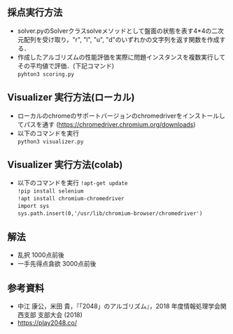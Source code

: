 ## 採点実行方法
- solver.pyのSolverクラスsolveメソッドとして盤面の状態を表す4*4の二次元配列を受け取り，"r", "l", "u", "d"のいずれかの文字列を返す関数を作成する．  
- 作成したアルゴリズムの性能評価を実際に問題インスタンスを複数実行してその平均値で評価．(下記コマンド)  
`pyhton3 scoring.py`

## Visualizer 実行方法(ローカル)
- ローカルのchromeのサポートバージョンのchromedriverをインストールしてパスを通す (https://chromedriver.chromium.org/downloads)
- 以下のコマンドを実行  
`python3 visualizer.py`

## Visualizer 実行方法(colab)
- 以下のコマンドを実行
`!apt-get update`  
`!pip install selenium`  
`!apt install chromium-chromedriver`  
`import sys`  
`sys.path.insert(0,'/usr/lib/chromium-browser/chromedriver')`  


## 解法
- 乱択 1000点前後
- 一手先得点貪欲 3000点前後

## 参考資料
- 中江 康公，米田 貴，『「2048」のアルゴリズム』，2018 年度情報処理学会関西支部 支部大会 (2018)
- https://play2048.co/
